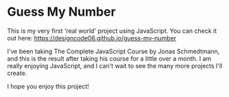 # Guess My Number

This is my very first 'real world' project using JavaScript. You can check it out here: https://designcode06.github.io/guess-my-number

I've been taking The Complete JavaScript Course by Jonas Schmedtmann, and this is the result after taking his course for a little over a month.
I am really enjoying JavaScript, and I can't wait to see the many more projects I'll create.

I hope you enjoy this project!
